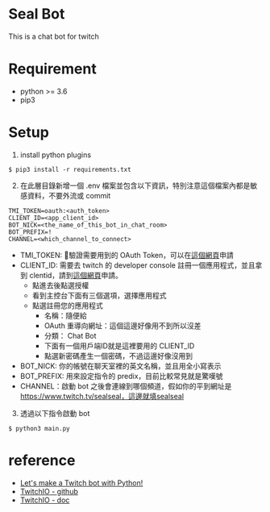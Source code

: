 # Seal Bot
This is a chat bot for twitch

# Requirement
* python >= 3.6
* pip3

# Setup
1. install python plugins
```
$ pip3 install -r requirements.txt
```

2. 在此層目錄新增一個 .env 檔案並包含以下資訊，特別注意這個檔案內都是敏感資料，不要外流或 commit
```
TMI_TOKEN=oauth:<auth_token>
CLIENT_ID=<app_client_id>
BOT_NICK=<the_name_of_this_bot_in_chat_room>
BOT_PREFIX=!
CHANNEL=<which_channel_to_connect>
```

* TMI_TOKEN: 驗證需要用到的 OAuth Token，可以在[這個網頁](https://twitchapps.com/tmi/)申請
* CLIENT_ID: 需要去 twitch 的 developer console 註冊一個應用程式，並且拿到 clentid，請到[這個網頁](https://dev.twitch.tv/console/apps)申請。
    * 點進去後點選授權
    * 看到主控台下面有三個選項，選擇應用程式
    * 點選註冊您的應用程式
        * 名稱：隨便給
        * OAuth 重導向網址：這個這邊好像用不到所以沒差
        * 分類： Chat Bot
        * 下面有一個用戶端ID就是這裡要用的 CLIENT_ID
        * 點選新密碼產生一個密碼，不過這邊好像沒用到
* BOT_NICK: 你的帳號在聊天室裡的英文名稱，並且用全小寫表示
* BOT_PREFIX: 用來設定指令的 predix，目前比較常見就是驚嘆號
* CHANNEL：啟動 bot 之後會連線到哪個頻道，假如你的平到網址是 https://www.twitch.tv/sealseal，這邊就填sealseal

3. 透過以下指令啟動 bot
```
$ python3 main.py
```


# reference
* [Let's make a Twitch bot with Python!](https://dev.to/ninjabunny9000/let-s-make-a-twitch-bot-with-python-2nd8)
* [TwitchIO - github](https://github.com/TwitchIO/TwitchIO)
* [TwitchIO - doc](https://twitchio.readthedocs.io/en/latest/)